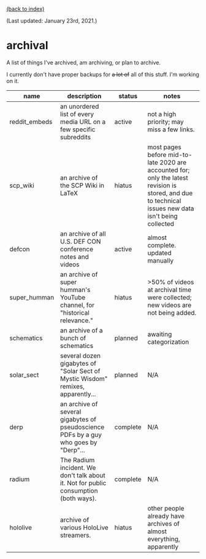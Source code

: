 [(back to index)](index.md)

(Last updated: January 23rd, 2021.)

# archival
A list of things I've archived, am archiving, or plan to archive.

I currently don't have proper backups for ~~a lot of~~ all of this stuff. I'm working on it.

| name | description | status | notes |
| ---- | ----------- | ------ | ----- |
| reddit_embeds | an unordered list of every media URL on a few specific subreddits | active | not a high priority; may miss a few links. |
| scp_wiki | an archive of the SCP Wiki in LaTeX | hiatus | most pages before mid-to-late 2020 are accounted for; only the latest revision is stored, and due to technical issues new data isn't being collected |
| defcon | an archive of all U.S. DEF CON conference notes and videos | active | almost complete. updated manually |
| super_humman | an archive of super humman's YouTube channel, for "historical relevance." | hiatus | >50% of videos at archival time were collected; new videos are not being added. |
| schematics | an archive of a bunch of schematics | planned | awaiting categorization |
| solar_sect | several dozen gigabytes of "Solar Sect of Mystic Wisdom" remixes, apparently... | planned | N/A |
| derp | an archive of several gigabytes of pseudoscience PDFs by a guy who goes by "Derp"... | complete | N/A |
| radium | The Radium incident. We don't talk about it. Not for public consumption (both ways). | complete | N/A |
| hololive | archive of various HoloLive streamers. | hiatus | other people already have archives of almost everything, apparently |
